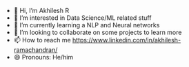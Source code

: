 - 👋 Hi, I’m Akhilesh R
- 👀 I’m interested in Data Science/ML related stuff
- 🌱 I’m currently learning a NLP and Neural networks
- 💞️ I’m looking to collaborate on some projects to learn more
- 📫 How to reach me https://www.linkedin.com/in/akhilesh-ramachandran/
- 😄 Pronouns: He/him


<!---
akhii-leesh/akhii-leesh is a ✨ special ✨ repository because its `README.md` (this file) appears on your GitHub profile.
You can click the Preview link to take a look at your changes.
--->
